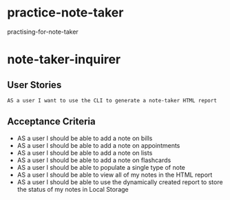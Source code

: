 # practice-note-taker

practising-for-note-taker

# note-taker-inquirer

## User Stories

```
AS a user I want to use the CLI to generate a note-taker HTML report
```

## Acceptance Criteria

- AS a user I should be able to add a note on bills
- AS a user I should be able to add a note on appointments
- AS a user I should be able to add a note on lists
- AS a user I should be able to add a note on flashcards
- AS a user I should be able to populate a single type of note
- AS a user I should be able to view all of my notes in the HTML report
- AS a user I should be able to use the dynamically created report to store the status of my notes in Local Storage

